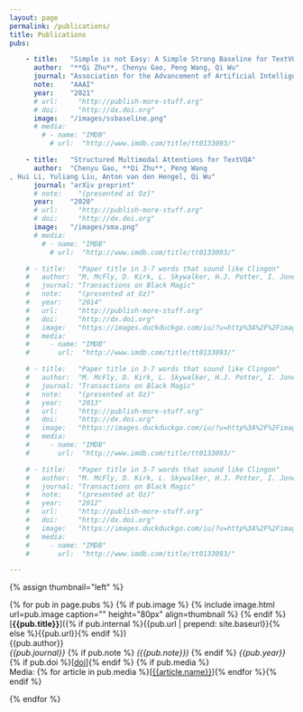 ```yaml
---
layout: page
permalink: /publications/
title: Publications
pubs:

    - title:   "Simple is not Easy: A Simple Strong Baseline for TextVQA and TextCaps"
      author:  "**Qi Zhu**, Chenyu Gao, Peng Wang, Qi Wu"
      journal: "Association for the Advancement of Artificial Intelligence"
      note:    "AAAI"
      year:    "2021"
      # url:     "http://publish-more-stuff.org"
      # doi:     "http://dx.doi.org"
      image:   "/images/ssbaseline.png"
      # media:
        # - name: "IMDB"
          # url:  "http://www.imdb.com/title/tt0133093/"

    - title:   "Structured Multimodal Attentions for TextVQA"
      author:  "Chenyu Gao, **Qi Zhu**, Peng Wang
, Hui Li, Yuliang Liu, Anton van den Hengel, Qi Wu"
      journal: "arXiv preprint"
      # note:    "(presented at Oz)"
      year:    "2020"
      # url:     "http://publish-more-stuff.org"
      # doi:     "http://dx.doi.org"
      image:   "/images/sma.png"
      # media:
        # - name: "IMDB"
          # url:  "http://www.imdb.com/title/tt0133093/"

    # - title:   "Paper title in 3-7 words that sound like Clingon"
    #   author:  "M. McFly, D. Kirk, L. Skywalker, H.J. Potter, I. Jones, H. Houdini"
    #   journal: "Transactions on Black Magic"
    #   note:    "(presented at Oz)"
    #   year:    "2014"
    #   url:     "http://publish-more-stuff.org"
    #   doi:     "http://dx.doi.org"
    #   image:   "https://images.duckduckgo.com/iu/?u=http%3A%2F%2Fimages.moviepostershop.com%2Fthe-matrix-movie-poster-1999-1020518087.jpg&f=1"
    #   media:
    #     - name: "IMDB"
    #       url:  "http://www.imdb.com/title/tt0133093/"

    # - title:   "Paper title in 3-7 words that sound like Clingon"
    #   author:  "M. McFly, D. Kirk, L. Skywalker, H.J. Potter, I. Jones, H. Houdini"
    #   journal: "Transactions on Black Magic"
    #   note:    "(presented at Oz)"
    #   year:    "2013"
    #   url:     "http://publish-more-stuff.org"
    #   doi:     "http://dx.doi.org"
    #   image:   "https://images.duckduckgo.com/iu/?u=http%3A%2F%2Fimages.moviepostershop.com%2Fthe-matrix-movie-poster-1999-1020518087.jpg&f=1"
    #   media:
    #     - name: "IMDB"
    #       url:  "http://www.imdb.com/title/tt0133093/"

    # - title:   "Paper title in 3-7 words that sound like Clingon"
    #   author:  "M. McFly, D. Kirk, L. Skywalker, H.J. Potter, I. Jones, H. Houdini"
    #   journal: "Transactions on Black Magic"
    #   note:    "(presented at Oz)"
    #   year:    "2012"
    #   url:     "http://publish-more-stuff.org"
    #   doi:     "http://dx.doi.org"
    #   image:   "https://images.duckduckgo.com/iu/?u=http%3A%2F%2Fimages.moviepostershop.com%2Fthe-matrix-movie-poster-1999-1020518087.jpg&f=1"
    #   media:
    #     - name: "IMDB"
    #       url:  "http://www.imdb.com/title/tt0133093/"

---
```





{% assign thumbnail="left" %}

{% for pub in page.pubs %}
{% if pub.image %}
{% include image.html url=pub.image caption="" height="80px" align=thumbnail %}
{% endif %}
[**{{pub.title}}**]({% if pub.internal %}{{pub.url | prepend: site.baseurl}}{% else %}{{pub.url}}{% endif %})<br />
{{pub.author}}<br />
*{{pub.journal}}*
{% if pub.note %} *({{pub.note}})*
{% endif %} *{{pub.year}}* {% if pub.doi %}[[doi]({{pub.doi}})]{% endif %}
{% if pub.media %}<br />Media: {% for article in pub.media %}[[{{article.name}}]({{article.url}})]{% endfor %}{% endif %}

{% endfor %}
